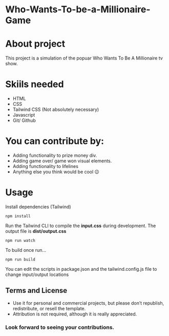 # Who-Wants-To-be-a-Millionaire-Game

# About project
This project is a simulation of the popuar Who Wants To Be A Millionaire tv show. 

# Skiils needed
* HTML
* CSS
* Tailwind CSS (Not absolutely necessary)
* Javascript
* Git/ Github

# You can contribute by:
* Adding functionality to prize money div.
* Adding game over/ game won visual elements.
* Adding functionality to lifelines
* Anything else you think would be cool :wink:

# Usage

Install dependencies (Tailwind)

```
npm install
```

Run the Tailwind CLI to compile the **input.css** during development. The output file is **dist/output.css**

```
npm run watch
```

To build once run...

```
npm run build
```

You can edit the scripts in package.json and the tailwind.config.js file to change input/output locations


## Terms and License

- Use it for personal and commercial projects, but please don’t republish, redistribute, or resell the template.
- Attribution is not required, although it is really appreciated.

### Look forward to seeing your contributions.


